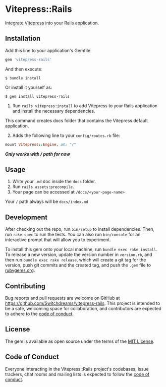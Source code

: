 # Vitepress::Rails

Integrate [Vitepress](https://vitepress.vuejs.org/) into your Rails application.

## Installation

Add this line to your application's Gemfile:

```ruby
gem 'vitepress-rails'
```

And then execute:

    $ bundle install

Or install it yourself as:

    $ gem install vitepress-rails

1. Run `rails vitepress:install` to add Vitepress to your Rails application and install the necessary dependencies.

This command creates docs folder that contains the Vitepress default application.

2. Adds the following line to your `config/routes.rb` file:

```ruby
mount Vitepress::Engine, at: "/"
```
***Only works with / path for now***

## Usage

1. Write your `.md` doc inside the `docs` folder. 
2. Run `rails assets:precompile`.
3. Your page can be accessed at `/docs/<your-page-name>`

Your `/` path always will be `docs/index.md`

## Development

After checking out the repo, run `bin/setup` to install dependencies. Then, run `rake spec` to run the tests. You can
also run `bin/console` for an interactive prompt that will allow you to experiment.

To install this gem onto your local machine, run `bundle exec rake install`. To release a new version, update the
version number in `version.rb`, and then run `bundle exec rake release`, which will create a git tag for the version,
push git commits and the created tag, and push the `.gem` file to [rubygems.org](https://rubygems.org).

## Contributing

Bug reports and pull requests are welcome on GitHub at https://github.com/Switchdreams/vitepress-rails. This project is
intended to be a safe, welcoming space for collaboration, and contributors are expected to adhere to
the [code of conduct](https://github.com/SwitchDreams/vitepress-rails/blob/master/CODE_OF_CONDUCT.md).

## License

The gem is available as open source under the terms of the [MIT License](https://opensource.org/licenses/MIT).

## Code of Conduct

Everyone interacting in the Vitepress::Rails project's codebases, issue trackers, chat rooms and mailing lists is
expected to follow the [code of conduct](https://github.com/SwitchDreams/vitepress-rails/blob/master/CODE_OF_CONDUCT.md).
